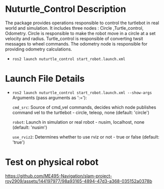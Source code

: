# Nuturtle_Control Description
The package provides operations responsible to control the turtlebot in real world and simulation. It includes three nodes : Circle ,Turtle_control, Odometry.
Circle is responsible to make the robot move in a circle at a set velocity and radius. Turtle_control is responsible of converting twsit messages to wheel commands. The odometry node is responsible for providing odometry calculations.
* `ros2 launch nuturtle_control start_robot.launch.xml` 

# Launch File Details
* `ros2 launch nuturtle_control start_robot.launch.xml --show-args`
   Arguments (pass arguments as '<name>:=<value>'):

    `cmd_src`:
        Source of cmd_vel commands, decides which node publishes command vel to the turtlebot - circle, teleop, none
        (default: 'circle')

    `robot`:
        Launch in simulation or real robot - nusim, localhost, none
        (default: 'nusim')

    `use_rviz2`:
        Determines whether to use rviz or not - true or false
        (default: 'true')

# Test on physical robot

https://github.com/ME495-Navigation/slam-project-roy2909/assets/144197977/98a93165-4894-47d3-a368-035152a0378b